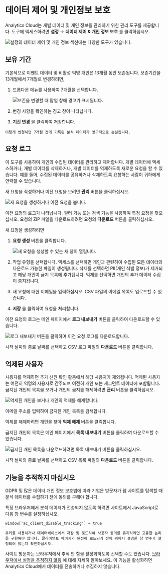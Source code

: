 # 데이터 제어 및 개인정보 보호

Analytics Cloud는 개별 데이터 및 개인 정보를 관리하기 위한 관리 도구를 제공합니다. 도구에 액세스하려면 **설정** &rarr; **데이터 제어 & 개인 정보 보호** 를 클릭하십시오.

![설정의 데이터 제어 및 개인 정보 섹션에는 다양한 도구가 있습니다.](./data-control-and-privacy/images/01.png)

## 보유 기간

기본적으로 이벤트 데이터 및 비활성 익명 개인은 13개월 동안 보존됩니다. 보존기간을 13개월에서 7개월로 변경하려면,

1. 드롭다운 메뉴를 사용하여 7개월을 선택합니다.

    ![보존을 변경할 때 팝업 창에 경고가 표시됩니다.](./data-control-and-privacy/images/02.png)

1. 변경 사항을 확인하는 경고 창이 나타납니다.

1. **기간 변경** 을 클릭하여 저장합니다.

```{warning}
이렇게 변경하면 7개월 전에 기록된 분석 데이터가 영구적으로 손실됩니다.
```

## 요청 로그

이 도구를 사용하여 개인의 수집된 데이터를 관리하고 제어합니다. 개별 데이터에 액세스하거나, 개별 데이터를 삭제하거나, 개별 데이터를 억제하도록 새로운 요청을 할 수 있습니다. 예를 들어, 수집된 데이터를 공유하거나 삭제하도록 요청하는 사람이 귀하에게 연락할 수 있습니다.

새 요청을 작성하거나 이전 요청을 보려면 **관리** 버튼을 클릭하십시오.

![새 요청을 생성하거나 이전 요청을 봅니다.](./data-control-and-privacy/images/03.png)

이전 요청의 로그가 나타납니다. 필터 기능 또는 검색 기능을 사용하여 특정 요청을 찾으십시오. 요청의 ZIP 파일을 다운로드하려면 요청의 **다운로드** 버튼을 클릭하십시오.

새 요청을 생성하려면

1. **요청 생성** 버튼을 클릭합니다.

    ![새 요청을 생성할 수 있는 새 창이 열립니다.](./data-control-and-privacy/images/04.png)

1. 작업 유형을 선택합니다. 액세스를 선택하면 개인과 관련하여 수집된 모든 데이터의 다운로드 가능한 파일이 생성됩니다. 삭제를 선택하면 PII(개인 식별 정보)가 제거되고 해당 개인이 금지 목록에 추가됩니다. 억제를 선택하면 개인의 추가 데이터 수집이 중지됩니다.

1. 새 요청에 대한 이메일을 입력하십시오. CSV 파일의 이메일 목록도 업로드할 수 있습니다.

1. **저장** 을 클릭하여 요청을 처리합니다.

이전 요청의 로그는 메인 페이지에서 **로그 내보내기** 버튼을 클릭하여 다운로드할 수 있습니다.

![로그 내보내기 버튼을 클릭하여 이전 요청 로그를 다운로드합니다.](./data-control-and-privacy/images/05.png)

시작 날짜와 종료 날짜를 선택하고 CSV 로그 파일의 **다운로드** 버튼을 클릭합니다.

## 억제된 사용자

사용자를 억제하면 추가 신원 확인 활동에서 해당 사용자가 제외됩니다. 억제된 사용자는 여전히 익명의 사용자로 간주되며 여전히 개인 또는 세그먼트 데이터에 포함됩니다. 금지된 개인의 목록을 보거나 개인의 금지를 해제하려면 **관리** 버튼을 클릭하십시오.

![억제된 개인을 보거나 개인의 억제를 해제합니다.](./data-control-and-privacy/images/06.png)

이메일 주소를 입력하여 금지된 개인 목록을 검색합니다.

억제를 해제하려면 개인을 찾아 **억제 해제** 버튼을 클릭합니다.

금지된 개인의 목록은 메인 페이지에서 **목록 내보내기** 버튼을 클릭하여 다운로드할 수 있습니다.

![금지된 개인 목록을 다운로드하려면 목록 내보내기 버튼을 클릭하십시오.](./data-control-and-privacy/images/07.png)

시작 날짜와 종료 날짜를 선택하고 CSV 목록 파일의 **다운로드** 버튼을 클릭합니다.

## 기능을 추적하지 마십시오

GDPR 및 많은 데이터 개인 정보 보호법에 따라 기업은 방문자가 웹 사이트를 탐색할 때 분석 데이터를 수집하기 전에 동의를 구해야 합니다.

특정 브라우저에서 분석 데이터가 전송되지 않도록 하려면 사이트에서 JavaScript로 다음 창 변수를 설정하십시오.

```
window['ac_client_disable_tracking'] = true
```

```{important}
쿠키를 사용하거나 데이터베이스에서 저장 및 로드하여 사용자 동의를 유지하려면 고유한 논리를 구현해야 합니다. 클라이언트 페이지가 완전히 로드되기 전에 위에서 설명한 창 변수가 설정되어 있는지 확인하십시오.
```

사이트 방문자는 브라우저에서 추적 안 함을 활성화하도록 선택할 수도 있습니다. [브라우저에서 설정을 추적하지 않음](https://allaboutdnt.com/) 에 대해 자세히 알아보세요. 이 기능을 활성화하면 Analytics Cloud에서 데이터를 전송하거나 수집하지 않습니다.
